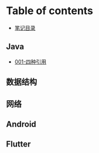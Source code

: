 # Table of contents

* [笔记目录](README.md)

## Java

* [001-四种引用](notes/Java/001-四种引用.md)

## 数据结构

## 网络

## Android

## Flutter